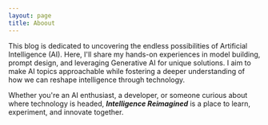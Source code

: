 ```yaml
---
layout: page
title: Aboout
---
```

This blog is dedicated to uncovering the endless possibilities of Artificial Intelligence (AI).  Here, I'll share my hands-on experiences in model building, prompt design, and leveraging Generative AI for unique solutions.  I aim to make AI topics approachable while fostering a deeper understanding of how we can reshape intelligence through technology.

Whether you're an AI enthusiast, a developer, or someone curious about where technology is headed, ***Intelligence Reimagined*** is a place to learn, experiment, and innovate together.
